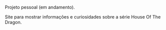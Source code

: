 Projeto pessoal (em andamento).

Site para mostrar informações e curiosidades sobre a série House Of The Dragon.
